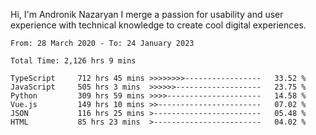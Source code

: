 Hi, I'm Andronik Nazaryan
I merge a passion for usability and user experience with technical knowledge to create cool digital experiences.


<!--START_SECTION:waka-->

```text
From: 28 March 2020 - To: 24 January 2023

Total Time: 2,126 hrs 9 mins

TypeScript     712 hrs 45 mins >>>>>>>>-----------------   33.52 %
JavaScript     505 hrs 3 mins  >>>>>>-------------------   23.75 %
Python         309 hrs 59 mins >>>>---------------------   14.58 %
Vue.js         149 hrs 10 mins >>-----------------------   07.02 %
JSON           116 hrs 25 mins >------------------------   05.48 %
HTML           85 hrs 23 mins  >------------------------   04.02 %
```

<!--END_SECTION:waka-->
